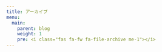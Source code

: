```yaml
---
title: アーカイブ
menu:
  main:
    parent: blog
    weight: 1
    pre: <i class="fas fa-fw fa-file-archive me-1"></i>
---
```


